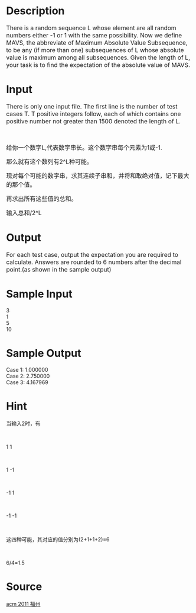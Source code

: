 
# Description

<div class="content"><div class="panel_content"><span style="font-size: medium">There is a random sequence L whose element are all random numbers either -1 or 1 with the same possibility. Now we define MAVS, the abbreviate of Maximum Absolute Value Subsequence, to be any (if more than one) subsequences of L whose absolute value is maximum among all subsequences. Given the length of L, your task is to find the expectation of the absolute value of MAVS.</span></div>
<p></p></div>

# Input

<div class="content"><p><span style="font-size: medium">There is only one input file. The first line is the number of test cases T. T positive integers follow, each of which contains one positive number not greater than 1500 denoted the length of L.<br/>
</span></p>
<div class="panel_bottom"><span style="font-size: medium"> </span></div>
<p><span style="font-size: medium">给你一个数字L,代表数字串长。这个数字串每个元素为1或-1.</span></p>
<p><span style="font-size: medium">那么就有这个数列有2^L种可能。</span></p>
<p><span style="font-size: medium">现对每个可能的数字串，求其连续子串和，并将和取绝对值，记下最大的那个值。</span></p>
<p><span style="font-size: medium">再求出所有这些值的总和。</span></p>
<p><span style="font-size: medium">输入总和/2^L</span></p></div>

# Output

<div class="content"><p><span style="font-size: medium">For each test case, output the expectation you are required to calculate. Answers are rounded to 6 numbers after the decimal point.(as shown in the sample output)<br/>
</span></p></div>

# Sample Input

<div class="content"><span class="sampledata">3<br/>
1<br/>
5<br/>
10<br/>
</span></div>

# Sample Output

<div class="content"><span class="sampledata">Case 1: 1.000000<br/>
Case 2: 2.750000<br/>
Case 3: 4.167969<br/>
</span></div>

# Hint

<div class="content"><p></p><p>当输入2时，有</p><br/>
<p>1 1</p><br/>
<p>1 -1</p><br/>
<p>-1 1</p><br/>
<p>-1 -1</p><br/>
<p>这四种可能，其对应的值分别为(2+1+1+2)=6</p><br/>
<p>6/4=1.5</p><p></p></div>

# Source

<div class="content"><p><a href="problemset.php?search=acm 2011 福州">acm 2011 福州</a></p></div>


